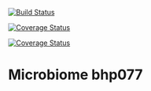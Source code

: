 [![Build Status](https://travis-ci.org/botswana-harvard/microbiome.svg?branch=develop)](https://travis-ci.org/botswana-harvard/microbiome)

[![Coverage Status](https://coveralls.io/repos/botswana-harvard/microbiome/badge.svg?branch=develop&service=github)](https://coveralls.io/github/botswana-harvard/microbiome?branch=develop)

[![Coverage Status](https://coveralls.io/repos/botswana-harvard/microbiome/badge.svg?branch=develop&service=github)](https://coveralls.io/github/botswana-harvard/microbiome?branch=develop)


# Microbiome bhp077
